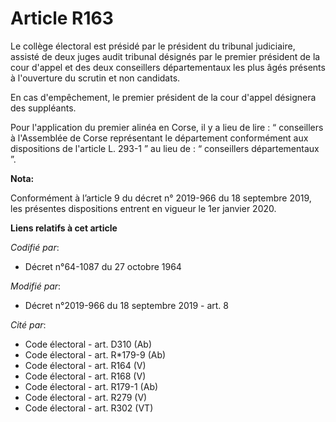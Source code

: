 # Article R163

Le collège électoral est présidé par le président du   tribunal judiciaire, assisté de deux juges audit tribunal désignés par
le premier président de la cour d'appel et des deux conseillers départementaux les plus âgés présents à l'ouverture du
scrutin et non candidats. 

En cas d'empêchement, le premier président de la cour d'appel désignera des suppléants. 

Pour l'application du premier alinéa en Corse, il y a lieu de lire : “ conseillers à l'Assemblée de Corse représentant le
département conformément aux dispositions de l'article L. 293-1 ” au lieu de : “ conseillers départementaux ”.

**Nota:**

Conformément à l’article 9 du décret n° 2019-966 du 18 septembre 2019, les présentes dispositions entrent en vigueur le 1er
janvier 2020.

**Liens relatifs à cet article**

_Codifié par_:

  - Décret n°64-1087 du 27 octobre 1964

_Modifié par_:

  - Décret n°2019-966 du 18 septembre 2019 - art. 8

_Cité par_:

  - Code électoral - art. D310 (Ab)
  - Code électoral - art. R*179-9 (Ab)
  - Code électoral - art. R164 (V)
  - Code électoral - art. R168 (V)
  - Code électoral - art. R179-1 (Ab)
  - Code électoral - art. R279 (V)
  - Code électoral - art. R302 (VT)

